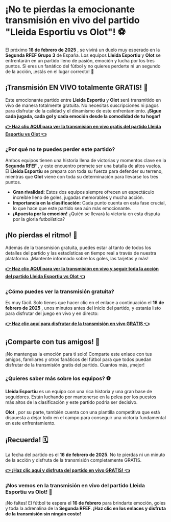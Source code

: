 # ¡No te pierdas la emocionante transmisión en vivo del partido "Lleida Esportiu vs Olot"! ⚽

El próximo **16 de febrero de 2025** , se vivirá un duelo muy esperado en la **Segunda RFEF Grupo 3** de España. Los equipos **Lleida Esportiu** y **Olot** se enfrentarán en un partido lleno de pasión, emoción y lucha por los tres puntos. Si eres un fanático del fútbol y no quieres perderte ni un segundo de la acción, ¡estás en el lugar correcto! 🎥

## ¡Transmisión EN VIVO totalmente GRATIS! 🎉

Este emocionante partido entre **Lleida Esportiu** y **Olot** será transmitido en vivo de manera totalmente gratuita. No necesitas suscripciones ni pagos para disfrutar de la calidad y el dinamismo de este enfrentamiento. **¡Sigue cada jugada, cada gol y cada emoción desde la comodidad de tu hogar!**

[**👉 Haz clic AQUÍ para ver la transmisión en vivo gratis del partido Lleida Esportiu vs Olot 👈**](https://tinyurl.com/livestreamfreeo?st=Lleida+Esportiu+vs+Olot&si=gh)

### ¿Por qué no te puedes perder este partido?

Ambos equipos tienen una historia llena de victorias y momentos clave en la **Segunda RFEF** , y este encuentro promete ser una batalla de altos vuelos. El **Lleida Esportiu** se prepara con toda su fuerza para defender su terreno, mientras que **Olot** viene con toda su determinación para llevarse los tres puntos.

- **Gran rivalidad:** Estos dos equipos siempre ofrecen un espectáculo increíble lleno de goles, jugadas memorables y mucha acción.
- **Importancia en la clasificación:** Cada punto cuenta en esta fase crucial, lo que hace que este partido sea aún más emocionante.
- **¡Apuesta por la emoción!** ¿Quién se llevará la victoria en esta disputa por la gloria futbolística?

## ¡No pierdas el ritmo! 🚀

Además de la transmisión gratuita, puedes estar al tanto de todos los detalles del partido y las estadísticas en tiempo real a través de nuestra plataforma. ¡Mantente informado sobre los goles, las tarjetas y más!

[**👉 Haz clic AQUÍ para ver la transmisión en vivo y seguir toda la acción del partido Lleida Esportiu vs Olot 👈**](https://tinyurl.com/livestreamfreeo?st=Lleida+Esportiu+vs+Olot&si=gh)

### ¿Cómo puedes ver la transmisión gratuita?

Es muy fácil. Solo tienes que hacer clic en el enlace a continuación el **16 de febrero de 2025** , unos minutos antes del inicio del partido, y estarás listo para disfrutar del juego en vivo y en directo:

[**👉 Haz clic aquí para disfrutar de la transmisión en vivo GRATIS 👈**](https://tinyurl.com/livestreamfreeo?st=Lleida+Esportiu+vs+Olot&si=gh)

## ¡Comparte con tus amigos! 🤩

¡No mantengas la emoción para ti solo! Comparte este enlace con tus amigos, familiares y otros fanáticos del fútbol para que todos puedan disfrutar de la transmisión gratis del partido. Cuantos más, ¡mejor!

### ¿Quieres saber más sobre los equipos? ⚽

**Lleida Esportiu** es un equipo con una rica historia y una gran base de seguidores. Están luchando por mantenerse en la pelea por los puestos más altos de la clasificación y este partido podría ser decisivo.

**Olot** , por su parte, también cuenta con una plantilla competitiva que está dispuesta a dejar todo en el campo para conseguir una victoria fundamental en este enfrentamiento.

## ¡Recuerda! 🗓️

La fecha del partido es el **16 de febrero de 2025**. No te pierdas ni un minuto de la acción y disfruta de la transmisión completamente GRATIS.

[**👉 ¡Haz clic aquí y disfruta del partido en vivo GRATIS! 👈**](https://tinyurl.com/livestreamfreeo?st=Lleida+Esportiu+vs+Olot&si=gh)

### ¡Nos vemos en la transmisión en vivo del partido Lleida Esportiu vs Olot! 🙌

¡No faltes! El fútbol te espera el **16 de febrero** para brindarte emoción, goles y toda la adrenalina de la **Segunda RFEF**. **¡Haz clic en los enlaces y disfruta de la transmisión sin ningún costo!**
